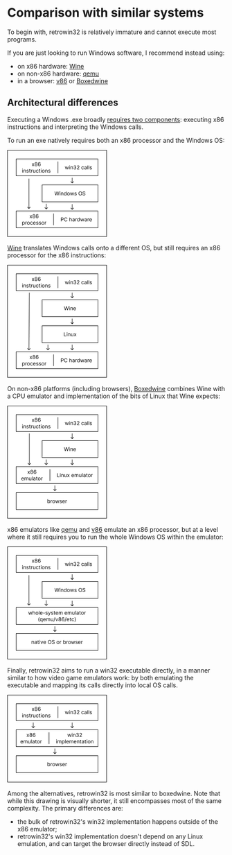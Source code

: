 # Comparison with similar systems

To begin with, retrowin32 is relatively immature and cannot execute most
programs.

If you are just looking to run Windows software, I recommend instead using:

- on x86 hardware: [Wine](https://www.winehq.org/)
- on non-x86 hardware: [qemu](https://www.qemu.org/)
- in a browser: [v86](https://copy.sh/v86/) or
  [Boxedwine](https://www.boxedwine.org/)

## Architectural differences

Executing a Windows .exe broadly
[requires two components](https://neugierig.org/software/blog/2023/01/emulating-win32.html):
executing x86 instructions and interpreting the Windows calls.

To run an exe natively requires both an x86 processor and the Windows OS:

<img src='native.png' width='230' alt='Windows component stack'>

[Wine](https://www.winehq.org/) translates Windows calls onto a different OS,
but still requires an x86 processor for the x86 instructions:

<img src='wine.png' width='230' alt='wine component stack'>

On non-x86 platforms (including browsers),
[Boxedwine](https://www.boxedwine.org/) combines Wine with a CPU emulator and
implementation of the bits of Linux that Wine expects:

<img src='boxedwine.png' width='230' alt='boxedwine component'>

x86 emulators like [qemu](https://www.qemu.org/) and [v86](https://copy.sh/v86/)
emulate an x86 processor, but at a level where it still requires you to run the
whole Windows OS within the emulator:

<img src='qemu.png' width='230' alt='qemu component stack'>

Finally, retrowin32 aims to run a win32 executable directly, in a manner similar
to how video game emulators work: by both emulating the executable and mapping
its calls directly into local OS calls.

<img src='retrowin32.png' width='230' alt='retrowin32 component stack'>

Among the alternatives, retrowin32 is most similar to boxedwine. Note that while
this drawing is visually shorter, it still encompasses most of the same
complexity. The primary differences are:

- the bulk of retrowin32's win32 implementation happens outside of the x86
  emulator;
- retrowin32's win32 implementation doesn't depend on any Linux emulation, and
  can target the browser directly instead of SDL.

